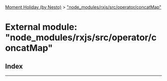 [Moment Holiday (by Nesto)](../README.md) > ["node_modules/rxjs/src/operator/concatMap"](../modules/_node_modules_rxjs_src_operator_concatmap_.md)

# External module: "node_modules/rxjs/src/operator/concatMap"

## Index

---

